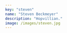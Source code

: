```yaml
---
key: "steven"
name: "Steven Beckmeyer"
description: "Hopvillian."
image: /images/steven.jpg
---
```

